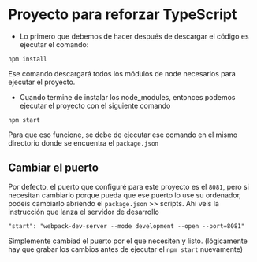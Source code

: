 # Proyecto para reforzar TypeScript

* Lo primero que debemos de hacer después de descargar el código es ejecutar el comando:

```
npm install
```
Ese comando descargará todos los módulos de node necesarios para ejecutar el proyecto.


* Cuando termine de instalar los node_modules, entonces podemos ejecutar el proyecto con el siguiente comando

```
npm start
```
Para que eso funcione, se debe de ejecutar ese comando en el mismo directorio donde se encuentra el ```package.json```

## Cambiar el puerto
Por defecto, el puerto que configuré para este proyecto es el ```8081```, pero si necesitan cambiarlo porque pueda que ese puerto lo use su ordenador, podeis cambiarlo abriendo el ```package.json``` >> scripts. Ahí veis la instrucción que lanza el servidor de desarrollo

```
"start": "webpack-dev-server --mode development --open --port=8081"
```

Simplemente cambiad el puerto por el que necesiten y listo. (lógicamente hay que grabar los cambios antes de ejecutar el ```npm start``` nuevamente)


